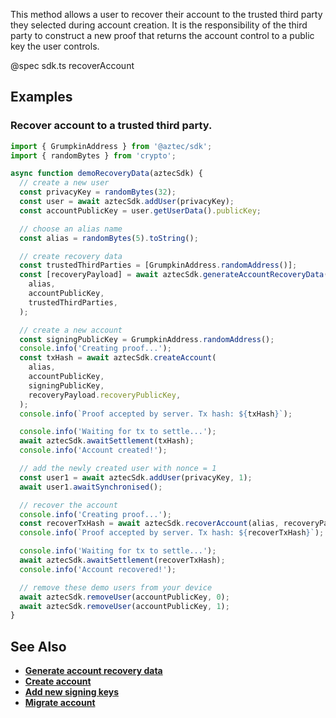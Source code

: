 This method allows a user to recover their account to the trusted third party they selected during account creation. It is the responsibility of the third party to construct a new proof that returns the account control to a public key the user controls.

@spec sdk.ts recoverAccount

## Examples

### Recover account to a trusted third party.

```js
import { GrumpkinAddress } from '@aztec/sdk';
import { randomBytes } from 'crypto';

async function demoRecoveryData(aztecSdk) {
  // create a new user
  const privacyKey = randomBytes(32);
  const user = await aztecSdk.addUser(privacyKey);
  const accountPublicKey = user.getUserData().publicKey;

  // choose an alias name
  const alias = randomBytes(5).toString();

  // create recovery data
  const trustedThirdParties = [GrumpkinAddress.randomAddress()];
  const [recoveryPayload] = await aztecSdk.generateAccountRecoveryData(
    alias,
    accountPublicKey,
    trustedThirdParties,
  );

  // create a new account
  const signingPublicKey = GrumpkinAddress.randomAddress();
  console.info('Creating proof...');
  const txHash = await aztecSdk.createAccount(
    alias,
    accountPublicKey,
    signingPublicKey,
    recoveryPayload.recoveryPublicKey,
  );
  console.info(`Proof accepted by server. Tx hash: ${txHash}`);

  console.info('Waiting for tx to settle...');
  await aztecSdk.awaitSettlement(txHash);
  console.info('Account created!');

  // add the newly created user with nonce = 1
  const user1 = await aztecSdk.addUser(privacyKey, 1);
  await user1.awaitSynchronised();

  // recover the account
  console.info('Creating proof...');
  const recoverTxHash = await aztecSdk.recoverAccount(alias, recoveryPayload);
  console.info(`Proof accepted by server. Tx hash: ${recoverTxHash}`);

  console.info('Waiting for tx to settle...');
  await aztecSdk.awaitSettlement(recoverTxHash);
  console.info('Account recovered!');

  // remove these demo users from your device
  await aztecSdk.removeUser(accountPublicKey, 0);
  await aztecSdk.removeUser(accountPublicKey, 1);
}
```

## See Also

- **[Generate account recovery data](/#/User/generateAccountRecoveryData)**
- **[Create account](/#/User/createAccount)**
- **[Add new signing keys](/#/User/addSigningKeys)**
- **[Migrate account](/#/User/migrateAccount)**
